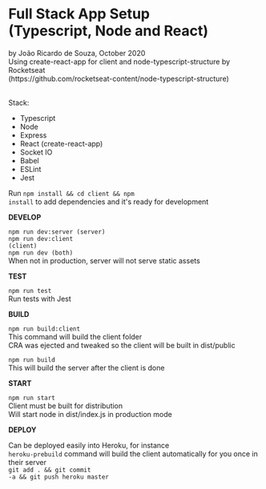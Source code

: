 <h1>Full Stack App Setup<br>(Typescript, Node and React)</h1>
by João Ricardo de Souza, October 2020<br>
Using create-react-app for client and node-typescript-structure by Rocketseat<br>
(https://github.com/rocketseat-content/node-typescript-structure)<br><br>

Stack:
- Typescript
- Node
- Express
- React (create-react-app)
- Socket IO
- Babel
- ESLint
- Jest

Run <code>npm install && cd client && npm install</code> to add dependencies and it's ready for development


<b>DEVELOP</b>

<code>npm run dev:server (server)</code><br>
<code>npm run dev:client (client)</code><br>
<code>npm run dev (both)</code><br>
When not in production, server will not serve static assets


<b>TEST</b>

<code>npm run test</code><br>
Run tests with Jest


<b>BUILD</b>

<code>npm run build:client</code><br>
This command will build the client folder<br>
CRA was ejected and tweaked so the client will be built in dist/public

<code>npm run build</code><br>
This will build the server after the client is done


<b>START</b>

<code>npm run start</code><br>
Client must be built for distribution<br>
Will start node in dist/index.js in production mode


<b>DEPLOY</b>

Can be deployed easily into Heroku, for instance<br>
<code>heroku-prebuild</code> command will build the client automatically for you once in their server<br>
<code>git add . && git commit -a && git push heroku master</code>